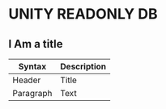 # UNITY READONLY DB 
## I Am a title
| Syntax | Description |
| ----------- | ----------- |
| Header | Title |
| Paragraph | Text |
